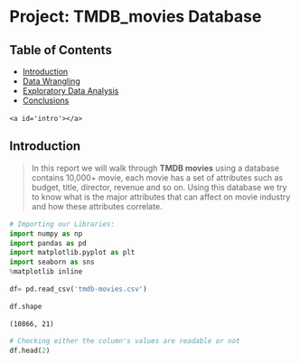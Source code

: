 # Project: TMDB_movies Database

## Table of Contents

<ul>
<li><a href="#intro">Introduction</a></li>
<li><a href="#wrangling">Data Wrangling</a></li>
<li><a href="#eda">Exploratory Data Analysis</a></li>
<li><a href="#conclusions">Conclusions</a></li>
</ul>

`<a id='intro'></a>`

## Introduction

> In this report we will walk through **TMDB movies** using a database contains 10,000+ movie, each movie has a set of attributes such as budget, title, director, revenue and so on.
> Using this database we try to know what is the major attributes that can affect on movie industry and how these attributes correlate.

```python
# Importing our Libraries:
import numpy as np
import pandas as pd
import matplotlib.pyplot as plt
import seaborn as sns
%matplotlib inline
```

```python
df= pd.read_csv('tmdb-movies.csv')
```

```python
df.shape
```

    (10866, 21)

```python
# Checking either the column's values are readable or not 
df.head(2)
```

<div>
<style scoped>
    .dataframe tbody tr th:only-of-type {
        vertical-align: middle;
    }

    .dataframe tbody tr th {
        vertical-align: top;
    }

    .dataframe thead th {
        text-align: right;
    }`</style>`

<table border="1" class="dataframe">
  <thead>
    <tr style="text-align: right;">
      <th></th>
      <th>id</th>
      <th>imdb_id</th>
      <th>popularity</th>
      <th>budget</th>
      <th>revenue</th>
      <th>original_title</th>
      <th>cast</th>
      <th>homepage</th>
      <th>director</th>
      <th>tagline</th>
      <th>...</th>
      <th>overview</th>
      <th>runtime</th>
      <th>genres</th>
      <th>production_companies</th>
      <th>release_date</th>
      <th>vote_count</th>
      <th>vote_average</th>
      <th>release_year</th>
      <th>budget_adj</th>
      <th>revenue_adj</th>
    </tr>
  </thead>
  <tbody>
    <tr>
      <th>0</th>
      <td>135397</td>
      <td>tt0369610</td>
      <td>32.985763</td>
      <td>150000000</td>
      <td>1513528810</td>
      <td>Jurassic World</td>
      <td>Chris Pratt|Bryce Dallas Howard|Irrfan Khan|Vi...</td>
      <td>http://www.jurassicworld.com/</td>
      <td>Colin Trevorrow</td>
      <td>The park is open.</td>
      <td>...</td>
      <td>Twenty-two years after the events of Jurassic ...</td>
      <td>124</td>
      <td>Action|Adventure|Science Fiction|Thriller</td>
      <td>Universal Studios|Amblin Entertainment|Legenda...</td>
      <td>6/9/15</td>
      <td>5562</td>
      <td>6.5</td>
      <td>2015</td>
      <td>1.379999e+08</td>
      <td>1.392446e+09</td>
    </tr>
    <tr>
      <th>1</th>
      <td>76341</td>
      <td>tt1392190</td>
      <td>28.419936</td>
      <td>150000000</td>
      <td>378436354</td>
      <td>Mad Max: Fury Road</td>
      <td>Tom Hardy|Charlize Theron|Hugh Keays-Byrne|Nic...</td>
      <td>http://www.madmaxmovie.com/</td>
      <td>George Miller</td>
      <td>What a Lovely Day.</td>
      <td>...</td>
      <td>An apocalyptic story set in the furthest reach...</td>
      <td>120</td>
      <td>Action|Adventure|Science Fiction|Thriller</td>
      <td>Village Roadshow Pictures|Kennedy Miller Produ...</td>
      <td>5/13/15</td>
      <td>6185</td>
      <td>7.1</td>
      <td>2015</td>
      <td>1.379999e+08</td>
      <td>3.481613e+08</td>
    </tr>
  </tbody>
</table>
<p>2 rows × 21 columns</p>
</div>

### Main Questions:

> * What are the most three genre produced?
> * How does movie genre and run time affects on movies rate?
> * What are the most and the lowest genres the dirctors like to work on?
> * How does each genre cost and affect on the revenue?
> * What is the the most produced genre in the last year and 1990?
> * what is the relation between movie time and the budget?

`<a id='wrangling'></a>`

## Data Wrangling

> In this section of the report, we will clean our data, trim it and prepare it for answering our questions.

### Assessing Data:

```python
print(f'Number of columns in our database is: {df.shape[0]}')
print(f'Number of columns in our database is: {df.shape[1]}')
```

    Number of columns in our database is: 10866
    Number of columns in our database is: 21

```python
# Checking either column's data types are matching with the values or not
df.dtypes
```

    id                        int64
    imdb_id                  object
    popularity              float64
    budget                    int64
    revenue                   int64
    original_title           object
    cast                     object
    homepage                 object
    director                 object
    tagline                  object
    keywords                 object
    overview                 object
    runtime                   int64
    genres                   object
    production_companies     object
    release_date             object
    vote_count                int64
    vote_average            float64
    release_year              int64
    budget_adj              float64
    revenue_adj             float64
    dtype: object

```python
# Checking the null values
df.isnull().sum()
```

    id                         0
    imdb_id                   10
    popularity                 0
    budget                     0
    revenue                    0
    original_title             0
    cast                      76
    homepage                7930
    director                  44
    tagline                 2824
    keywords                1493
    overview                   4
    runtime                    0
    genres                    23
    production_companies    1030
    release_date               0
    vote_count                 0
    vote_average               0
    release_year               0
    budget_adj                 0
    revenue_adj                0
    dtype: int64

```python
df.nunique()
```

    id                      10865
    imdb_id                 10855
    popularity              10814
    budget                    557
    revenue                  4702
    original_title          10571
    cast                    10719
    homepage                 2896
    director                 5067
    tagline                  7997
    keywords                 8804
    overview                10847
    runtime                   247
    genres                   2039
    production_companies     7445
    release_date             5909
    vote_count               1289
    vote_average               72
    release_year               56
    budget_adj               2614
    revenue_adj              4840
    dtype: int64

```python
# Showing the main statistical attributes for the data
df.describe()
```

<div>
<style scoped>
    .dataframe tbody tr th:only-of-type {
        vertical-align: middle;
    }

    .dataframe tbody tr th {
        vertical-align: top;
    }

    .dataframe thead th {
        text-align: right;
    }`</style>`

<table border="1" class="dataframe">
  <thead>
    <tr style="text-align: right;">
      <th></th>
      <th>id</th>
      <th>popularity</th>
      <th>budget</th>
      <th>revenue</th>
      <th>runtime</th>
      <th>vote_count</th>
      <th>vote_average</th>
      <th>release_year</th>
      <th>budget_adj</th>
      <th>revenue_adj</th>
    </tr>
  </thead>
  <tbody>
    <tr>
      <th>count</th>
      <td>10866.000000</td>
      <td>10866.000000</td>
      <td>1.086600e+04</td>
      <td>1.086600e+04</td>
      <td>10866.000000</td>
      <td>10866.000000</td>
      <td>10866.000000</td>
      <td>10866.000000</td>
      <td>1.086600e+04</td>
      <td>1.086600e+04</td>
    </tr>
    <tr>
      <th>mean</th>
      <td>66064.177434</td>
      <td>0.646441</td>
      <td>1.462570e+07</td>
      <td>3.982332e+07</td>
      <td>102.070863</td>
      <td>217.389748</td>
      <td>5.974922</td>
      <td>2001.322658</td>
      <td>1.755104e+07</td>
      <td>5.136436e+07</td>
    </tr>
    <tr>
      <th>std</th>
      <td>92130.136561</td>
      <td>1.000185</td>
      <td>3.091321e+07</td>
      <td>1.170035e+08</td>
      <td>31.381405</td>
      <td>575.619058</td>
      <td>0.935142</td>
      <td>12.812941</td>
      <td>3.430616e+07</td>
      <td>1.446325e+08</td>
    </tr>
    <tr>
      <th>min</th>
      <td>5.000000</td>
      <td>0.000065</td>
      <td>0.000000e+00</td>
      <td>0.000000e+00</td>
      <td>0.000000</td>
      <td>10.000000</td>
      <td>1.500000</td>
      <td>1960.000000</td>
      <td>0.000000e+00</td>
      <td>0.000000e+00</td>
    </tr>
    <tr>
      <th>25%</th>
      <td>10596.250000</td>
      <td>0.207583</td>
      <td>0.000000e+00</td>
      <td>0.000000e+00</td>
      <td>90.000000</td>
      <td>17.000000</td>
      <td>5.400000</td>
      <td>1995.000000</td>
      <td>0.000000e+00</td>
      <td>0.000000e+00</td>
    </tr>
    <tr>
      <th>50%</th>
      <td>20669.000000</td>
      <td>0.383856</td>
      <td>0.000000e+00</td>
      <td>0.000000e+00</td>
      <td>99.000000</td>
      <td>38.000000</td>
      <td>6.000000</td>
      <td>2006.000000</td>
      <td>0.000000e+00</td>
      <td>0.000000e+00</td>
    </tr>
    <tr>
      <th>75%</th>
      <td>75610.000000</td>
      <td>0.713817</td>
      <td>1.500000e+07</td>
      <td>2.400000e+07</td>
      <td>111.000000</td>
      <td>145.750000</td>
      <td>6.600000</td>
      <td>2011.000000</td>
      <td>2.085325e+07</td>
      <td>3.369710e+07</td>
    </tr>
    <tr>
      <th>max</th>
      <td>417859.000000</td>
      <td>32.985763</td>
      <td>4.250000e+08</td>
      <td>2.781506e+09</td>
      <td>900.000000</td>
      <td>9767.000000</td>
      <td>9.200000</td>
      <td>2015.000000</td>
      <td>4.250000e+08</td>
      <td>2.827124e+09</td>
    </tr>
  </tbody>
</table>
</div>

### Asssessing Data Conclusions:

> 1. The data is not complicated
> 2. There are many unnecessary data like id, homepage, tagline and release_date
> 3. The budget and revenue also need to be deleted because there is update for this column
> 4. There is Null values need to be dealed with
> 5. Data types are matching with the data values
> 6. The values need a little adjustement

### Cleaning Data:

```python
# Lets start with dropping unnecessary columns
drop = ['id','imdb_id','budget','release_date','homepage','tagline','overview','keywords','revenue']
df = df.drop(drop,axis = 1)
```

```python
#very well, lets check our columns
print(f'Number of columns in our database is: {df.shape[0]}')
print(f'Number of columns in our database is: {df.shape[1]}')
```

    Number of columns in our database is: 10866
    Number of columns in our database is: 12

```python
df.head(1)
```

<div>
<style scoped>
    .dataframe tbody tr th:only-of-type {
        vertical-align: middle;
    }

    .dataframe tbody tr th {
        vertical-align: top;
    }

    .dataframe thead th {
        text-align: right;
    }`</style>`

<table border="1" class="dataframe">
  <thead>
    <tr style="text-align: right;">
      <th></th>
      <th>popularity</th>
      <th>original_title</th>
      <th>cast</th>
      <th>director</th>
      <th>runtime</th>
      <th>genres</th>
      <th>production_companies</th>
      <th>vote_count</th>
      <th>vote_average</th>
      <th>release_year</th>
      <th>budget_adj</th>
      <th>revenue_adj</th>
    </tr>
  </thead>
  <tbody>
    <tr>
      <th>0</th>
      <td>32.985763</td>
      <td>Jurassic World</td>
      <td>Chris Pratt|Bryce Dallas Howard|Irrfan Khan|Vi...</td>
      <td>Colin Trevorrow</td>
      <td>124</td>
      <td>Action|Adventure|Science Fiction|Thriller</td>
      <td>Universal Studios|Amblin Entertainment|Legenda...</td>
      <td>5562</td>
      <td>6.5</td>
      <td>2015</td>
      <td>1.379999e+08</td>
      <td>1.392446e+09</td>
    </tr>
  </tbody>
</table>
</div>

```python
# renaming the columns
df.rename(columns={'original_title':'title'},inplace=True)
df.rename(columns={'budget_adj':'budget'},inplace=True)
df.rename(columns={'revenue_adj':'revenue'},inplace=True)
df.head(1)
```

<div>
<style scoped>
    .dataframe tbody tr th:only-of-type {
        vertical-align: middle;
    }

    .dataframe tbody tr th {
        vertical-align: top;
    }

    .dataframe thead th {
        text-align: right;
    }`</style>`

<table border="1" class="dataframe">
  <thead>
    <tr style="text-align: right;">
      <th></th>
      <th>popularity</th>
      <th>title</th>
      <th>cast</th>
      <th>director</th>
      <th>runtime</th>
      <th>genres</th>
      <th>production_companies</th>
      <th>vote_count</th>
      <th>vote_average</th>
      <th>release_year</th>
      <th>budget</th>
      <th>revenue</th>
    </tr>
  </thead>
  <tbody>
    <tr>
      <th>0</th>
      <td>32.985763</td>
      <td>Jurassic World</td>
      <td>Chris Pratt|Bryce Dallas Howard|Irrfan Khan|Vi...</td>
      <td>Colin Trevorrow</td>
      <td>124</td>
      <td>Action|Adventure|Science Fiction|Thriller</td>
      <td>Universal Studios|Amblin Entertainment|Legenda...</td>
      <td>5562</td>
      <td>6.5</td>
      <td>2015</td>
      <td>1.379999e+08</td>
      <td>1.392446e+09</td>
    </tr>
  </tbody>
</table>
</div>

```python
# making fuction to know the number of nulls in each column
def cols():
    for col in df:
        print(f'cloumn is: {col} ,Null values are: {df[col].isnull().sum()} , dtype is: {df[col].dtypes}')
cols()
```

    cloumn is: popularity ,Null values are: 0 , dtype is: float64
    cloumn is: title ,Null values are: 0 , dtype is: object
    cloumn is: cast ,Null values are: 76 , dtype is: object
    cloumn is: director ,Null values are: 44 , dtype is: object
    cloumn is: runtime ,Null values are: 0 , dtype is: int64
    cloumn is: genres ,Null values are: 23 , dtype is: object
    cloumn is: production_companies ,Null values are: 1030 , dtype is: object
    cloumn is: vote_count ,Null values are: 0 , dtype is: int64
    cloumn is: vote_average ,Null values are: 0 , dtype is: float64
    cloumn is: release_year ,Null values are: 0 , dtype is: int64
    cloumn is: budget ,Null values are: 0 , dtype is: float64
    cloumn is: revenue ,Null values are: 0 , dtype is: float64

```python
# but we will convert them into string values 
df.fillna('Unknown',inplace = True)
```

```python
# to make the popularity rate more readable
df['popularity'] = df.popularity.round(2)
df.head(1)
```

<div>
<style scoped>
    .dataframe tbody tr th:only-of-type {
        vertical-align: middle;
    }

    .dataframe tbody tr th {
        vertical-align: top;
    }

    .dataframe thead th {
        text-align: right;
    }`</style>`

<table border="1" class="dataframe">
  <thead>
    <tr style="text-align: right;">
      <th></th>
      <th>popularity</th>
      <th>title</th>
      <th>cast</th>
      <th>director</th>
      <th>runtime</th>
      <th>genres</th>
      <th>production_companies</th>
      <th>vote_count</th>
      <th>vote_average</th>
      <th>release_year</th>
      <th>budget</th>
      <th>revenue</th>
    </tr>
  </thead>
  <tbody>
    <tr>
      <th>0</th>
      <td>32.99</td>
      <td>Jurassic World</td>
      <td>Chris Pratt|Bryce Dallas Howard|Irrfan Khan|Vi...</td>
      <td>Colin Trevorrow</td>
      <td>124</td>
      <td>Action|Adventure|Science Fiction|Thriller</td>
      <td>Universal Studios|Amblin Entertainment|Legenda...</td>
      <td>5562</td>
      <td>6.5</td>
      <td>2015</td>
      <td>1.379999e+08</td>
      <td>1.392446e+09</td>
    </tr>
  </tbody>
</table>
</div>

```python
# the generes, cast and production_companies are seperated wity | and can not reach the data easily
# so lets covert these columns into list of strings
df['genres'] = df['genres'].str.split('|')
df['cast'] = df['cast'].str.split('|')
df['production_companies'] = df['production_companies'].str.split('|')
```

```python
# now we need the main super star and the main production company and renamin their columns
df['cast'] = df['cast'].apply(lambda x: x[0])
df.rename(columns={'cast':'super_star'},inplace=True)

df['production_companies'] = df['production_companies'].apply(lambda x: x[0])
df.rename(columns={'production_companies':'production_companie'},inplace=True)
```

```python
# explodeing genres to be easy to deal with the different genres fo the same column
df_ex = df.explode('genres')
```

```python
df_ex.head(5)
```

<div>
<style scoped>
    .dataframe tbody tr th:only-of-type {
        vertical-align: middle;
    }

    .dataframe tbody tr th {
        vertical-align: top;
    }

    .dataframe thead th {
        text-align: right;
    }`</style>`

<table border="1" class="dataframe">
  <thead>
    <tr style="text-align: right;">
      <th></th>
      <th>popularity</th>
      <th>title</th>
      <th>super_star</th>
      <th>director</th>
      <th>runtime</th>
      <th>genres</th>
      <th>production_companie</th>
      <th>vote_count</th>
      <th>vote_average</th>
      <th>release_year</th>
      <th>budget</th>
      <th>revenue</th>
    </tr>
  </thead>
  <tbody>
    <tr>
      <th>0</th>
      <td>32.99</td>
      <td>Jurassic World</td>
      <td>Chris Pratt</td>
      <td>Colin Trevorrow</td>
      <td>124</td>
      <td>Action</td>
      <td>Universal Studios</td>
      <td>5562</td>
      <td>6.5</td>
      <td>2015</td>
      <td>1.379999e+08</td>
      <td>1.392446e+09</td>
    </tr>
    <tr>
      <th>0</th>
      <td>32.99</td>
      <td>Jurassic World</td>
      <td>Chris Pratt</td>
      <td>Colin Trevorrow</td>
      <td>124</td>
      <td>Adventure</td>
      <td>Universal Studios</td>
      <td>5562</td>
      <td>6.5</td>
      <td>2015</td>
      <td>1.379999e+08</td>
      <td>1.392446e+09</td>
    </tr>
    <tr>
      <th>0</th>
      <td>32.99</td>
      <td>Jurassic World</td>
      <td>Chris Pratt</td>
      <td>Colin Trevorrow</td>
      <td>124</td>
      <td>Science Fiction</td>
      <td>Universal Studios</td>
      <td>5562</td>
      <td>6.5</td>
      <td>2015</td>
      <td>1.379999e+08</td>
      <td>1.392446e+09</td>
    </tr>
    <tr>
      <th>0</th>
      <td>32.99</td>
      <td>Jurassic World</td>
      <td>Chris Pratt</td>
      <td>Colin Trevorrow</td>
      <td>124</td>
      <td>Thriller</td>
      <td>Universal Studios</td>
      <td>5562</td>
      <td>6.5</td>
      <td>2015</td>
      <td>1.379999e+08</td>
      <td>1.392446e+09</td>
    </tr>
    <tr>
      <th>1</th>
      <td>28.42</td>
      <td>Mad Max: Fury Road</td>
      <td>Tom Hardy</td>
      <td>George Miller</td>
      <td>120</td>
      <td>Action</td>
      <td>Village Roadshow Pictures</td>
      <td>6185</td>
      <td>7.1</td>
      <td>2015</td>
      <td>1.379999e+08</td>
      <td>3.481613e+08</td>
    </tr>
  </tbody>
</table>
</div>

Now we cleared and specified data and ready for the next step.

`<a id='eda'></a>`

## Exploratory Data Analysis

> In this section we will move on to exploration. Compute statistics and create visualizations with the goal of addressing the research questions that you posed in the Introduction section.

### Q1 What are the most three genre produced??

> The first question make us able to know the distribution of the genres, in my openion it's important to know what is the most needed genre, which genre is not the best choice if i need to make a new movie and answering many question.
>
> To answer this question we need first to neglect the movies that has unkown genres, its ok we have a wide range of movies so a hundred movies will not affect then we need to count the movies for each genre then plot them.

```python
# first extract the data that movie genre is known
known_df = df_ex[df_ex['genres']!= 'Unknown']
```

```python
# function to calculate the mean of y grouped by x in the known_df
def df_col(x,y):
    return known_df.groupby(x)[y].mean()
```

```python
# getting the count of the genres
genres = known_df['genres'].value_counts()
genres
```

    Drama              4761
    Comedy             3793
    Thriller           2908
    Action             2385
    Romance            1712
    Horror             1637
    Adventure          1471
    Crime              1355
    Family             1231
    Science Fiction    1230
    Fantasy             916
    Mystery             810
    Animation           699
    Documentary         520
    Music               408
    History             334
    War                 270
    Foreign             188
    TV Movie            167
    Western             165
    Name: genres, dtype: int64

```python
plt.figure(figsize=(10,5))
plt.bar(genres.index, genres.values)

# to write the values of each movies genres count
def coordinates():
    for x,y in zip(genres.index,genres.values):
        label = "{:.1f}".format(y)
        plt.annotate(label, # this is the text
             (x,y), # these are the coordinates to position the label
             textcoords="offset points", # how to position the text
             xytext=(0,10), # distance from text to points (x,y)
             ha='center') # horizontal alignment can be left, right or center
coordinates()
  
plt.title('Count of Each Genres',fontname = 'monospace',fontsize=20)
plt.xlabel('Genre',fontname = 'monospace',fontsize=15)
plt.ylabel('Count',fontname = 'monospace',fontsize=15)

plt.tick_params(rotation = 90)
plt.grid(alpha=0.3,)
plt.show()
```

![png](output_30_0.png)

### Q2  How does movie genre and run time affects on movies rate?

> The second question make us see the correlation between the average rate of each genre and each genre charactrestic like runtime.
>
> To answer this question we have to get the average of rates and runtime for each genre the plot them

```python
# getting the average for each popularity and runtime
avg_rate = df_col('genres','popularity')
avg_run = df_col('genres','runtime')

# plotting them
plt.figure(figsize=(10,5))
plt.bar(avg_rate.index,avg_rate.values,alpha = 0.7,edgecolor='black')
plt.plot(avg_run.index,avg_run.values/80,alpha = 0.7,color='green',marker='o')

# to write the values of the Average Rate
for x,y in zip(avg_rate.index,avg_rate.values):
    label = "{:.2f}".format(y)
    plt.annotate(label, # this is the text
         (x,y), # these are the coordinates to position the label
         textcoords="offset points", # how to position the text
         xytext=(0,-10), # distance from text to points (x,y)
         ha='center') # horizontal alignment can be left, right or center

# to write the values of the Average Run Time
for x,y in zip(avg_run.index,avg_run.values/80):
    label = "{:.1f}h".format(y*80/60) # to get the value in hour
    plt.annotate(label, # this is the text
         (x,y), # these are the coordinates to position the label
         textcoords="offset points", # how to position the text
         xytext=(0,10), # distance from text to points (x,y)
         ha='center') # horizontal alignment can be left, right or center

plt.xlabel('Genre',fontname = 'monospace',fontsize=15)
plt.ylabel('Average Rate',fontname = 'monospace',fontsize=15)

# To rotate the X axis genres
plt.tick_params(rotation =90)
plt.legend(['Avg Run Time','Average Rate'])

# To remove top and right spines
plt.rcParams['axes.spines.right'] = True
plt.rcParams['axes.spines.top'] = True

plt.grid(alpha=0.2)
plt.title('Average Rate For Each Genres With Runtime',fontname = 'monospace',fontsize=20)
plt.show()
```

![png](output_32_0.png)

### Q3 What are the most and the lowest genres the dirctors like to work on?

> Also directors may have their effect in this indusrty and may be the reason for attracting more viewrs to the movie
>
> So this question may be answered in many way in my case I prefered to get the number of the directors for each genre then we can easily choose which genere to work in and the directors in this genre that already achieved a good rate.

```python
# Knowing the number of directors for each genre
dir_genres= known_df.groupby('genres').director.nunique()
dir_genres= dir_genres.sort_values(ascending=False)
```

```python
# to make a gredient of color we need each color code
cust_color = ['#afddfa',
'#aad8f5',
'#a5d3ef',
'#a0cfea',
'#9ccae5',
'#97c5df',
'#92c0da',
'#8dbcd5',
'#89b7d0',
'#84b2ca',
'#7faec5',
'#7ba9c0',
'#76a5bb',
'#72a0b6',
'#6d9bb1',
'#6997ac',
'#6492a7',
'#608ea2',
'#5b899d',
'#578598',]
```

```python
plt.figure(figsize=(10,10))
plt.pie(dir_genres.values, labels=None, autopct='%1.1f%%', colors=cust_color, explode = [0.025 for i in range(len(cust_color))])
plt.title('% Of Directors For Each Genre',fontsize=20)
plt.legend(dir_genres.index, loc='center right', bbox_to_anchor=(1.2,0.5), title='Colors Legend')
plt.show()
```

![png](output_36_0.png)

### Q4 How does each genre cost and affect on the revenue?

> This question is very important, to know which genre takes high budget and gains an excelent revenue is important for each investor.

```python
# knowing the average of the budget and the revenue for each genre
plt.figure(figsize=(10,5))
rev_genre= df_col('genres','revenue')
budget_genre= df_col('genres','budget')

plt.plot(rev_genre.index,rev_genre.values,marker='o',alpha=0.5)
plt.plot(budget_genre.index,budget_genre.values,marker='o',color='green',alpha=0.5)

plt.xlabel('Genre',fontname = 'monospace',fontsize=15)
plt.ylabel('$ by Billion',fontname = 'monospace',fontsize=15)

plt.tick_params(rotation =90)
plt.legend(['Revenue','Budget'])

plt.title('Bugdet VS Revenue For Each Genre',fontname = 'monospace',fontsize=20)
plt.show()
```

![png](output_38_0.png)

### Q5 What is the the most produced genre in the last year and 1990?

> This question is to know how does the movie taste changed in the last 25 year and is it can change in future or not, by making comparsion between the count of movies in 2015 and 1990.

```python
# to get every count for every genre for the years years
# first we need to get the last year and 1990
years = known_df['release_year'].sort_values(ascending=False).unique()
years = years.tolist()
last_years = []
last_years.append(years[0])
last_years.append(years[years.index(1990)])
last_years

```

    [2015, 1990]

```python
# now we need to get the data for years
last_genre = known_df[known_df['release_year'].isin(last_years)]
last_genre.head()
```

<div>
<style scoped>
    .dataframe tbody tr th:only-of-type {
        vertical-align: middle;
    }

    .dataframe tbody tr th {
        vertical-align: top;
    }

    .dataframe thead th {
        text-align: right;
    }`</style>`

<table border="1" class="dataframe">
  <thead>
    <tr style="text-align: right;">
      <th></th>
      <th>popularity</th>
      <th>title</th>
      <th>super_star</th>
      <th>director</th>
      <th>runtime</th>
      <th>genres</th>
      <th>production_companie</th>
      <th>vote_count</th>
      <th>vote_average</th>
      <th>release_year</th>
      <th>budget</th>
      <th>revenue</th>
    </tr>
  </thead>
  <tbody>
    <tr>
      <th>0</th>
      <td>32.99</td>
      <td>Jurassic World</td>
      <td>Chris Pratt</td>
      <td>Colin Trevorrow</td>
      <td>124</td>
      <td>Action</td>
      <td>Universal Studios</td>
      <td>5562</td>
      <td>6.5</td>
      <td>2015</td>
      <td>1.379999e+08</td>
      <td>1.392446e+09</td>
    </tr>
    <tr>
      <th>0</th>
      <td>32.99</td>
      <td>Jurassic World</td>
      <td>Chris Pratt</td>
      <td>Colin Trevorrow</td>
      <td>124</td>
      <td>Adventure</td>
      <td>Universal Studios</td>
      <td>5562</td>
      <td>6.5</td>
      <td>2015</td>
      <td>1.379999e+08</td>
      <td>1.392446e+09</td>
    </tr>
    <tr>
      <th>0</th>
      <td>32.99</td>
      <td>Jurassic World</td>
      <td>Chris Pratt</td>
      <td>Colin Trevorrow</td>
      <td>124</td>
      <td>Science Fiction</td>
      <td>Universal Studios</td>
      <td>5562</td>
      <td>6.5</td>
      <td>2015</td>
      <td>1.379999e+08</td>
      <td>1.392446e+09</td>
    </tr>
    <tr>
      <th>0</th>
      <td>32.99</td>
      <td>Jurassic World</td>
      <td>Chris Pratt</td>
      <td>Colin Trevorrow</td>
      <td>124</td>
      <td>Thriller</td>
      <td>Universal Studios</td>
      <td>5562</td>
      <td>6.5</td>
      <td>2015</td>
      <td>1.379999e+08</td>
      <td>1.392446e+09</td>
    </tr>
    <tr>
      <th>1</th>
      <td>28.42</td>
      <td>Mad Max: Fury Road</td>
      <td>Tom Hardy</td>
      <td>George Miller</td>
      <td>120</td>
      <td>Action</td>
      <td>Village Roadshow Pictures</td>
      <td>6185</td>
      <td>7.1</td>
      <td>2015</td>
      <td>1.379999e+08</td>
      <td>3.481613e+08</td>
    </tr>
  </tbody>
</table>
</div>

```python
# now we have to get the count of genres for 2015
genre_2015= last_genre[last_genre['release_year']==last_years[0]]
genre_2015= genre_2015['genres'].value_counts()
genre_2015
```

    Drama              260
    Thriller           171
    Comedy             162
    Horror             125
    Action             107
    Science Fiction     86
    Adventure           69
    Romance             57
    Documentary         57
    Crime               51
    Family              44
    Mystery             42
    Animation           39
    Music               33
    Fantasy             33
    TV Movie            20
    History             15
    War                  9
    Western              6
    Name: genres, dtype: int64

```python
# now we have to get the count of genres for 1990
genre_1990= last_genre[last_genre['release_year']==last_years[1]]
genre_1990= genre_1990['genres'].value_counts()
genre_1990
```

    Drama              60
    Comedy             48
    Thriller           46
    Action             39
    Crime              30
    Horror             26
    Adventure          23
    Romance            19
    Science Fiction    18
    Mystery            14
    Fantasy            13
    Family             12
    History             4
    Animation           4
    Western             3
    Music               2
    War                 2
    Foreign             1
    TV Movie            1
    Documentary         1
    Name: genres, dtype: int64

```python
plt.figure(figsize=(10,10))
plt.bar(genre_2015.index,genre_2015.values,alpha = 0.5, edgecolor='black')
plt.bar(genre_1990.index,genre_1990.values,alpha = 0.5, color = 'green', edgecolor='black')

plt.xlabel('Genre',fontname = 'monospace',fontsize=15)
plt.ylabel('Count',fontname = 'monospace',fontsize=15)

# To rotate the X axis genres
plt.tick_params(rotation =90)
plt.legend(['2015','1990'])

# To remove top and right spines
plt.rcParams['axes.spines.right'] = True
plt.rcParams['axes.spines.top'] = True

plt.grid(alpha=0.2)
plt.title('Count Of Movies For Each Genre For 2015 & 1990',fontname = 'monospace',fontsize=20)
plt.show()
```

![png](output_44_0.png)

## Q6 what is the relation between movie time and the budget?

> Here a question about movies characterstics budget and the runtime and is there a relation between them or now.

```python
# before we plot and answer this question we first need to make runtime more readable 
df.head(1)
```

<div>
<style scoped>
    .dataframe tbody tr th:only-of-type {
        vertical-align: middle;
    }

    .dataframe tbody tr th {
        vertical-align: top;
    }

    .dataframe thead th {
        text-align: right;
    }`</style>`

<table border="1" class="dataframe">
  <thead>
    <tr style="text-align: right;">
      <th></th>
      <th>popularity</th>
      <th>title</th>
      <th>super_star</th>
      <th>director</th>
      <th>runtime</th>
      <th>genres</th>
      <th>production_companie</th>
      <th>vote_count</th>
      <th>vote_average</th>
      <th>release_year</th>
      <th>budget</th>
      <th>revenue</th>
    </tr>
  </thead>
  <tbody>
    <tr>
      <th>0</th>
      <td>32.99</td>
      <td>Jurassic World</td>
      <td>Chris Pratt</td>
      <td>Colin Trevorrow</td>
      <td>124</td>
      <td>[Action, Adventure, Science Fiction, Thriller]</td>
      <td>Universal Studios</td>
      <td>5562</td>
      <td>6.5</td>
      <td>2015</td>
      <td>1.379999e+08</td>
      <td>1.392446e+09</td>
    </tr>
  </tbody>
</table>
</div>

```python
# first we need to make groups for each hour in new list
runtime = []
for i in df.runtime:
    if i <= 60:
        runtime.append('1 Hour')
    elif 60 < i <= 120:
        runtime.append('2 Hours')
    elif 120 < i <= 180:
        runtime.append('3 Hours')
    elif i > 180:
        runtime.append('4+ Hours')
```

```python
# now we need to make new column contains these groups
df['runtime_groups'] = runtime
df.head(1)
```

<div>
<style scoped>
    .dataframe tbody tr th:only-of-type {
        vertical-align: middle;
    }

    .dataframe tbody tr th {
        vertical-align: top;
    }

    .dataframe thead th {
        text-align: right;
    }`</style>`

<table border="1" class="dataframe">
  <thead>
    <tr style="text-align: right;">
      <th></th>
      <th>popularity</th>
      <th>title</th>
      <th>super_star</th>
      <th>director</th>
      <th>runtime</th>
      <th>genres</th>
      <th>production_companie</th>
      <th>vote_count</th>
      <th>vote_average</th>
      <th>release_year</th>
      <th>budget</th>
      <th>revenue</th>
      <th>runtime_groups</th>
    </tr>
  </thead>
  <tbody>
    <tr>
      <th>0</th>
      <td>32.99</td>
      <td>Jurassic World</td>
      <td>Chris Pratt</td>
      <td>Colin Trevorrow</td>
      <td>124</td>
      <td>[Action, Adventure, Science Fiction, Thriller]</td>
      <td>Universal Studios</td>
      <td>5562</td>
      <td>6.5</td>
      <td>2015</td>
      <td>1.379999e+08</td>
      <td>1.392446e+09</td>
      <td>3 Hours</td>
    </tr>
  </tbody>
</table>
</div>

```python
# because we grouped the runtime
# lets get the average budget for each group of runtime
average_buget_time = df.groupby('runtime_groups')['budget'].mean()
```

```python
plt.figure(figsize=(10,5))
plt.plot(average_buget_time.index,average_buget_time.values)
plt.xlabel('Hour Group',fontname = 'monospace',fontsize=15)
plt.ylabel('Avg. $ By Million',fontname = 'monospace',fontsize=15)
plt.title('Average Budget Per Movie Time',fontname = 'monospace',fontsize=20)
plt.show()
```

![png](output_50_0.png)

#### Another plot shows us the realtion for each movie run time and the budget to make the vision more clear.

```python
# Scatter plot figure shows the relation between all move runtime and their budget
plt.figure(figsize=(10,10))
plt.scatter(df.runtime.values/60,df.budget.values ,alpha=0.5)
plt.xlabel('Hours',fontname = 'monospace',fontsize=15)
plt.ylabel('$ By Million',fontname = 'monospace',fontsize=15)
plt.title('Budget Per Movie Time',fontname = 'monospace',fontsize=20)
plt.show()
```

![png](output_52_0.png)

`<a id='conclusions'></a>`

## Conclusions

**Q1 What are the most three genres produced?**

> * The most three qenres produced are *drama, comedy, thriller*.

**Q2 How does movie genre and run time affects on movies rate?**

> * Its obvious that the genres the have an average runtime is around 1.5 hours have the higher rate like *adventure, fantasy, science fiction*.
> * Also low run average time was very useful in *animation genre* with that has high average rating.
> * On the other hand the genres with high runtime over 2 hours in average have medium rate like *history and war genres*.

**Q3 What are the most and the lowest genres the dirctors like to work on?**

> * The most genres the directos works on are the most genres produced in Q1 *drama, comedy, thriller*, and these three genre has an average rate higher than the medium, maybe means that these genres are the safe zone for the directors.
> * The lowest genres the directos works on are *western, tv movie, and foreign*, altough the foreign genre has a medium average rate.

**Q4 How does each genre cost and affect on the revenue?**

> * It's obvious that *adventure, fantasy and science fiction* from Q2 have medium average run time have also the higer cost and the higher revenue.
> * On the other hand *documentary, foreign and tv movies* have the lowest average cost and approximately no revenue.

**Q5 What is the the most produced genre in the last year and 1990?**

> * The most produced genre in 2015 and 1990 are *drama, thriller and comedy* the taste doesn't change alot but the difference of the number of movies generated in these years is huge for example drama 1990 produced around 60 movie but in 2015 produced 260 movie, approximately 200 movie.
> * We can also see that *documentary, music, animation and tv movies* counts in 1990 wasn't exceed 10 movies.

**Q6 what is the relation between movie time and the budget?**

> * We can find that in general movies around 3 hours runtime costs alot in average.
> * But in details from one to 4 hours are the most expensive movies specially 2 hours movies ofcourse the cost varies depending on other characteristics like the genre, but the runtime around 2 hours have a huge variaty of budgets.
